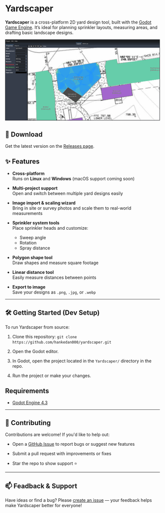 # Yardscaper

**Yardscaper** is a cross-platform 2D yard design tool, built with the [Godot Game Engine](https://godotengine.org/). It’s ideal for planning sprinkler layouts, measuring areas, and drafting basic landscape designs.

![Screenshot of layout editor in Yardscaper](graphics/docs/ChurchExample.png)

## 🚀 Download

Get the latest version on the [Releases page](https://github.com/hankedan000/yardscaper/releases).

## ✨ Features

- **Cross-platform**  
  Runs on **Linux** and **Windows** (macOS support coming soon)

- **Multi-project support**  
  Open and switch between multiple yard designs easily

- **Image import & scaling wizard**  
  Bring in site or survey photos and scale them to real-world measurements

- **Sprinkler system tools**  
  Place sprinkler heads and customize:
  - Sweep angle
  - Rotation
  - Spray distance

- **Polygon shape tool**  
  Draw shapes and measure square footage

- **Linear distance tool**  
  Easily measure distances between points

- **Export to image**  
  Save your designs as `.png`, `.jpg`, or `.webp`

---

## 🛠 Getting Started (Dev Setup)

To run Yardscaper from source:

1. Clone this repository:
    ```git clone https://github.com/hankedan000/yardscaper.git```

2. Open the Godot editor.

3. In Godot, open the project located in the `Yardscaper/` directory in the repo.

4. Run the project or make your changes.

## Requirements

- [Godot Engine 4.3](https://godotengine.org/download/archive/4.3-stable/)

---

## 🤝 Contributing

Contributions are welcome! If you'd like to help out:

- Open a [GitHub Issue](https://github.com/hankedan000/yardscaper/issues) to report bugs or suggest new features

- Submit a pull request with improvements or fixes

- Star the repo to show support ⭐

---

## 📫 Feadback & Support

Have ideas or find a bug? Please [create an issue](https://github.com/hankedan000/yardscaper/issues) — your feedback helps make Yardscaper better for everyone!
